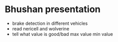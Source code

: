 # Bhushan presentation 
- brake detection in different vehicles 
- read nericell and wolverine 
- tell what value is good/bad max value min value
